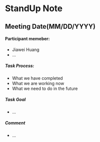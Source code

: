 # StandUp Note
## Meeting Date(MM/DD/YYYY)
#### Participant memeber:
* Jiawei Huang
* ...

##### Task Process:
* What we have completed
* What we are working now
* What we need to do in the future

##### Task Goal
* ...

##### Comment
* ...
